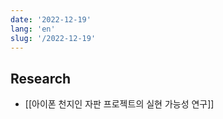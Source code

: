 ```yaml
---
date: '2022-12-19'
lang: 'en'
slug: '/2022-12-19'
---
```


## Research

- [[아이폰 천지인 자판 프로젝트의 실현 가능성 연구]]
